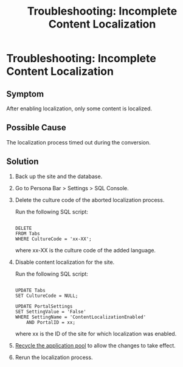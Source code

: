 ﻿---
uid: ts-incomplete-content-localization
locale: en
title: "Troubleshooting: Incomplete Content Localization"
dnnversion: 09.02.00
related-topics: ts-how-to-increase-max-upload-file-size,ts-error-login-ip-filtering-is-currently-disabled,ts-error-another-user-has-taken-action-on-the-page,ts-error-unknown-server-tag-DNNComboBox,ts-error-could-not-load-awssdk,ts-error-sql-timeout,ts-error-argumentnullexception-after-move-upgrade,ts-install-missing-resources,ts-mixed-content-ssl,ts-broken-profile-image,ts-page-remains-in-draft,ts-unable-to-remove-page-redirect-urls,ts-site-theme-not-loading,ts-missing-persona-bar
---

# Troubleshooting: Incomplete Content Localization

## Symptom

After enabling localization, only some content is localized.

## Possible Cause

The localization process timed out during the conversion.

## Solution

1.  Back up the site and the database.
2.  Go to Persona Bar \> Settings \> SQL Console.
3.  Delete the culture code of the aborted localization process.

    Run the following SQL script:

    ```

    DELETE
    FROM Tabs
    WHERE CultureCode = 'xx-XX';

    ```

    where xx-XX is the culture code of the added language.

4.  Disable content localization for the site.

    Run the following SQL script:

    ```

    UPDATE Tabs
    SET CultureCode = NULL;

    UPDATE PortalSettings
    SET SettingValue = 'False'
    WHERE SettingName = 'ContentLocalizationEnabled'
    	AND PortalID = xx;

    ```

    where xx is the ID of the site for which localization was enabled.

5.  [Recycle the application pool](https://docs.microsoft.com/en-us/previous-versions/windows/it-pro/windows-server-2008-R2-and-2008/cc770764(v%3dws.10)) to allow the changes to take effect.

6.  Rerun the localization process.
